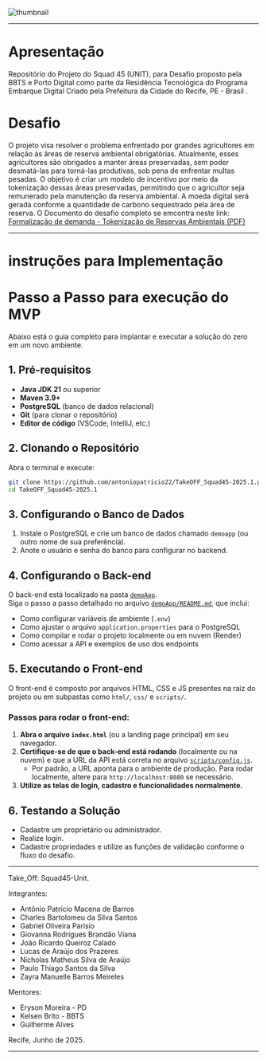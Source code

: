 ![thumbnail](https://recifevirado.recife.pe.gov.br/wp-content/uploads/2021/10/logo-embarque-digital-1.png)




---
# Apresentação
Repositório do Projeto do Squad 45 (UNIT), para Desafio proposto pela BBTS e Porto Digital como parte da Residência Tecnológica do Programa Embarque Digital Criado pela Prefeitura da Cidade do Recife, PE - Brasil . 

# Desafio

O projeto visa resolver o problema enfrentado por grandes agricultores em relação às áreas de 
reserva ambiental obrigatórias. Atualmente, esses agricultores são obrigados a manter áreas preservadas, 
sem poder desmatá-las para torná-las produtivas, sob pena de enfrentar multas pesadas. O objetivo é criar 
um modelo de incentivo por meio da tokenização dessas áreas preservadas, permitindo que o agricultor seja 
remunerado pela manutenção da reserva ambiental. A moeda digital será gerada conforme a quantidade de 
carbono sequestrado pela área de reserva. 
O Documento do desafio completo se emcontra neste link: [Formalização de demanda - Tokenização de Reservas Ambientais (PDF)](./Docs/Fomalização%20de%20demanda%20-%20Tokenização%20de%20Reservas%20Ambientais.pdf)


---

# instruções para Implementação
# Passo a Passo para execução do MVP

Abaixo está o guia completo para implantar e executar a solução do zero em um novo ambiente.

## 1. Pré-requisitos

- **Java JDK 21** ou superior
- **Maven 3.9+**
- **PostgreSQL** (banco de dados relacional)
- **Git** (para clonar o repositório)
- **Editor de código** (VSCode, IntelliJ, etc.)

## 2. Clonando o Repositório

Abra o terminal e execute:

```bash
git clone https://github.com/antoniopatricio22/TakeOFF_Squad45-2025.1.git
cd TakeOFF_Squad45-2025.1
```

## 3. Configurando o Banco de Dados

1. Instale o PostgreSQL e crie um banco de dados chamado `demoapp` (ou outro nome de sua preferência).
2. Anote o usuário e senha do banco para configurar no backend.

## 4. Configurando o Back-end

O back-end está localizado na pasta [`demoApp`](./demoApp).  
Siga o passo a passo detalhado no arquivo [`demoApp/README.md`](./demoApp/README.md), que inclui:

- Como configurar variáveis de ambiente (`.env`)
- Como ajustar o arquivo `application.properties` para o PostgreSQL
- Como compilar e rodar o projeto localmente ou em nuvem (Render)
- Como acessar a API e exemplos de uso dos endpoints


## 5. Executando o Front-end

O front-end é composto por arquivos HTML, CSS e JS presentes na raiz do projeto ou em subpastas como `html/`, `css/` e `scripts/`.

### Passos para rodar o front-end:

1. **Abra o arquivo `index.html`** (ou a landing page principal) em seu navegador.
2. **Certifique-se de que o back-end está rodando** (localmente ou na nuvem) e que a URL da API está correta no arquivo [`scripts/config.js`](./scripts/config.js).
   - Por padrão, a URL aponta para o ambiente de produção. Para rodar localmente, altere para `http://localhost:8080` se necessário.
3. **Utilize as telas de login, cadastro e funcionalidades normalmente.**

## 6. Testando a Solução

- Cadastre um proprietário ou administrador.
- Realize login.
- Cadastre propriedades e utilize as funções de validação conforme o fluxo do desafio.



---



Take_Off: Squad45-Unit.

Integrantes:
- Antônio Patrício Macena de Barros
- Charles Bartolomeu da Silva Santos
- Gabriel Oliveira Parisio
- Giovanna Rodrigues Brandão Viana
- João Ricardo Queiroz Calado
- Lucas de Araújo dos Prazeres
- Nicholas Matheus Silva de Araújo
- Paulo Thiago Santos da Silva
- Zayra Manuelle Barros Meireles

Mentores:
- Eryson Moreira - PD
- Kelsen Brito - BBTS
- Guilherme Alves


Recife, Junho de 2025.

---
